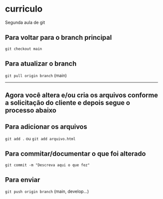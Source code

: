 # curriculo
Segunda aula de git

## Para voltar para o branch principal
`git checkout main`

## Para atualizar o branch

`git pull origin branch` (main)

---
Agora você altera e/ou cria os arquivos conforme a solicitação do cliente e depois segue o processo abaixo
---
 
## Para adicionar os arquivos

`git add .` ou `git add arquivo.html`

## Para commitar/documentar o que foi alterado
`git commit -m "Descreva aqui o que fez"`

## Para enviar

`git push origin branch` (main, develop...)